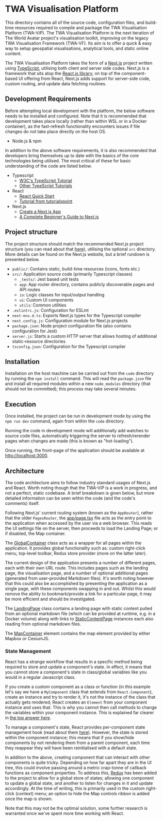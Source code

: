 # TWA Visualisation Platform

This directory contains all of the source code, configuration files, and build-time resources required to compile and package the TWA Visualisation Platform (TWA-ViP). The TWA Visualisation Platform is the next iteration of The World Avatar project's visualisation toolkit, improving on the legacy TWA Visualisation Framework (TWA-VF). Its aim is to offer a quick & easy way to setup geospatial visualisations, analytical tools, and static online content.

The TWA Visualisation Platform takes the form of a [Next.js](https://nextjs.org/) project written using [TypeScript](https://www.typescriptlang.org/), utilising both client and server side codes. Next.js is a framework that sits atop the [React.js library](https://react.dev/); on top of the component-based UI offering from React, Next.js adds support for server-side code, custom routing, and update data fetching routines.


## Development Requirements

Before attempting local development with the platform, the below software needs to be installed and configured. Note that it is recommended that development takes place locally (rather than within WSL or in a Docker container), as the fast-refresh functionality encounters issues if file changes do not take place directly on the host OS.

* Node.js & npm

In addition to the above software requirements, it is also recommended that developers bring themselves up to date with the basics of the core technologies being utilised. The most critical of these for basic understanding of the code are listed below.

* Typescript
  * [W3C's TypeScript Tutorial](https://www.w3schools.com/typescript/)
  * [Other TypeScript Tutorials](https://www.typescripttutorial.net/)
* React
  * [React Quick Start](https://react.dev/learn)
  * [Tutorial from tutorialspoint](https://www.tutorialspoint.com/reactjs/index.htm)
* Next.js
  * [Create a Next.js App](https://nextjs.org/learn-pages-router/basics/create-nextjs-app)
  * [A Complete Beginner's Guide to Next.js](https://welearncode.com/beginners-guide-nextjs/)

## Project structure

The project structure should match the recommended Next.js project structure (you can read about that [here](https://nextjs.org/docs/getting-started/project-structure)), utilising the optional `src` directory. More details can be found on the Next.js website, but a brief rundown is presented below.

* `public/`: Contains static, build-time resources (icons, fonts etc.)
* `src/`: Application source code (primarily Typescript classes)
   * `_tests/`: Jest based unit tests
   * `app`: App router directory, contains publicly discoverable pages and API routes
   * `io`: Logic classes for input/output handling
   * `ui`: Custom UI components
   * `utils`: Common utilities
* `.eslintrc.js`: Configuration for ESLint
* `next-env.d.ts`: Exports Next.js types for the Typescript compiler
* `next.config.js`: Configuration module for Next.js projects
* `package.json`: Node project configuration file (also contains configuration for Jest)
* `server.js`: Starts a custom HTTP server that allows hosting of additional static-resource directories
* `tsconfig.json`: Configuration for the Typescript compiler

## Installation

Installation on the host machine can be carried out from the `code` directory by running the `npm install` command. This will read the `package.json` file and install all required modules within a new `node_modules` directory (that should not be committed); this process may take several minutes.

## Execution

Once installed, the project can be run in development mode by using the `npm run dev` command, again from within the `code` directory. 

Running the code in development mode will additionally add watches to source code files, automatically triggering the server to refresh/rerender pages when changes are made (this is known as "hot-loading").

Once running, the front-page of the application should be available at [http://localhost:3000](http://localhost:3000).

## Architecture

The code architecture aims to follow industry standard usages of Next.js and React. Worth noting though that the TWA-ViP is a work in progress, and not a perfect, static codebase. A brief breakdown is given below, but more detailed information can be seen within the code (and the code's comments) itself.

Following Next.js' current routing system (known as the `AppRouter`), rather that the older `PagesRouter`, the [app/page.tsx](./src/app/page.tsx) file acts as the entry point to the application when accessed by the user via a web browser. This reads the UI settings file on the server, then proceeds to load the Landing Page; or if disabled, the Map container.

The [GlobalContainer](./src/ui/global-container.tsx) class acts as a wrapper for all pages within the application. It provides global functionality such as: custom right-click menu, top-level toolbar, Redux store provider (more on the latter later).

The current design of the application presents a number of different pages, each with their own URL route. This includes pages such as the landing page, the visualisation page, and a number of optional additional pages (generated from user-provided Markdown files). It's worth noting however that this could also be accomplished by presenting the application as a single page, with these components swapping in and out. Whilst this would remove the ability to bookmark/provide a link for a particular page, it may be more efficient and should be investigated. 

The [LandingPage](./src/ui/pages/landing.tsx) class contains a landing page with static content pulled from an optional markdown file (which can be provided at runtime, e.g. in a Docker volume) along with links to [StaticContentPage](./src/ui/content/static-content-page.tsx) instances each also reading from optional markdown files.

The [MapContainer](./src/app/visualisation/page.tsx) element contains the map element provided by either Mapbox or CesiumJS.

### State Management

React has a strange workflow that results in a specific method being required to store and update a component's state. In effect, it means that you cannot store a component's state in class/global variables like you would in a regular Javascript class.

If you create a custom component as a class or function (in this example let's say we have a `MyComponent` class that extends from `React.Component`), create an instance and try to render it, it's not the instance of the class that actually gets rendered; React creates an `Element` from your component instance and uses that. This is why you cannot then call methods to change the variables within your component instance. This is explained far clearer in [the top answer here](https://stackoverflow.com/questions/30971395/difference-between-react-component-and-react-element).

To manage a component's state, React provides per-component state management hook (read about them [here](https://www.freecodecamp.org/news/what-is-state-in-react-explained-with-examples/)). However, the state is stored within the component instance; this means that if you show/hide components by not rendering them from a parent component, each time they reappear they will have been reinitialised with a default state.

In addition to the above, creating component that can interact with other components is quite tricky. Depending on how far apart they are in the UI tree, this could involve passing around a metric crap-tonne of callback functions as component properties. To address this, [Redux](https://redux.js.org/tutorials/essentials/part-1-overview-concepts) has been added to the project to allow for a global store of states; allowing one component to update a global state, and another to listen for changes in it and update accordingly. At the time of writing, this is primarily used in the custom right-click (context) menu; an option to hide the Map controls ribbon is added once the map is shown.

Note that this may not be the optimal solution, some further research is warranted once we've spent more time working with React.
